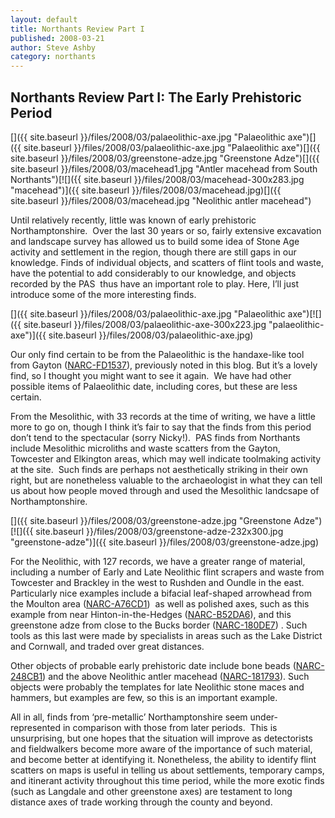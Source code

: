 ```yaml
---
layout: default
title: Northants Review Part I
published: 2008-03-21
author: Steve Ashby
category: northants
---
```


Northants Review Part I: The Early Prehistoric Period
-----------------------------------------------------

[]({{ site.baseurl }}/files/2008/03/palaeolithic-axe.jpg "Palaeolithic axe")[]({{ site.baseurl }}/files/2008/03/palaeolithic-axe.jpg "Palaeolithic axe")[]({{ site.baseurl }}/files/2008/03/greenstone-adze.jpg "Greenstone Adze")[]({{ site.baseurl }}/files/2008/03/macehead1.jpg "Antler macehead from South Northants")[![]({{ site.baseurl }}/files/2008/03/macehead-300x283.jpg "macehead")]({{ site.baseurl }}/files/2008/03/macehead.jpg)[]({{ site.baseurl }}/files/2008/03/macehead.jpg "Neolithic antler macehead")

Until relatively recently, little was known of early prehistoric Northamptonshire.  Over the last 30 years or so, fairly extensive excavation and landscape survey has allowed us to build some idea of Stone Age activity and settlement in the region, though there are still gaps in our knowledge. Finds of individual objects, and scatters of flint tools and waste, have the potential to add considerably to our knowledge, and objects recorded by the PAS  thus have an important role to play. Here, I’ll just introduce some of the more interesting finds.

[]({{ site.baseurl }}/files/2008/03/palaeolithic-axe.jpg "Palaeolithic axe")[![]({{ site.baseurl }}/files/2008/03/palaeolithic-axe-300x223.jpg "palaeolithic-axe")]({{ site.baseurl }}/files/2008/03/palaeolithic-axe.jpg)

Our only find certain to be from the Palaeolithic is the handaxe-like tool from Gayton ([NARC-FD1537](http://www.findsdatabase.org.uk/hms/pas_obj.php?type=finds&id=001467FD18D0123D "Lower Palaeolithic tool")), previously noted in this blog. But it’s a lovely find, so I thought you might want to see it again.  We have had other possible items of Palaeolithic date, including cores, but these are less certain.

From the Mesolithic, with 33 records at the time of writing, we have a little more to go on, though I think it’s fair to say that the finds from this period don’t tend to the spectacular (sorry Nicky!).  PAS finds from Northants include Mesolithic microliths and waste scatters from the Gayton, Towcester and Elkington areas, which may well indicate toolmaking activity at the site.  Such finds are perhaps not aesthetically striking in their own right, but are nonetheless valuable to the archaeologist in what they can tell us about how people moved through and used the Mesolithic landcsape of Northamptonshire.

[]({{ site.baseurl }}/files/2008/03/greenstone-adze.jpg "Greenstone Adze")[![]({{ site.baseurl }}/files/2008/03/greenstone-adze-232x300.jpg "greenstone-adze")]({{ site.baseurl }}/files/2008/03/greenstone-adze.jpg)

For the Neolithic, with 127 records, we have a greater range of material, including a number of Early and Late Neolithic flint scrapers and waste from Towcester and Brackley in the west to Rushden and Oundle in the east. Particularly nice examples include a bifacial leaf-shaped arrowhead from the Moulton area ([NARC-A76CD1](http://www.findsdatabase.org.uk/hms/pas_obj.php?type=finds&id=0013FAA78EB0119E "Leaf-shaped Arrowhead"))  as well as polished axes, such as this example from near Hinton-in-the-Hedges ([NARC-B52DA6](http://www.findsdatabase.org.uk/hms/pas_obj.php?type=finds&id=001421B561501D24 "Neolithic Polished Axehead")), and this greenstone adze from close to the Bucks border ([NARC-180DE7](http://www.findsdatabase.org.uk/hms/pas_obj.php?type=finds&id=0014681816101AB4 "Neolithic Greenstone Adze")) . Such tools as this last were made by specialists in areas such as the Lake District and Cornwall, and traded over great distances.

Other objects of probable early prehistoric date include bone beads ([NARC-248CB1](http://www.findsdatabase.org.uk/hms/pas_obj.php?type=finds&id=00146B2492901C0F "Prehistoric Bone Beads")) and the above Neolithic antler macehead ([NARC-181793](http://www.findsdatabase.org.uk/hms/pas_obj.php?type=finds&id=001468181C9018E9 "Antler macehead")). Such objects were probably the templates for late Neolithic stone maces and hammers, but examples are few, so this is an important example.

All in all, finds from ‘pre-metallic’ Northamptonshire seem under-represented in comparison with those from later periods.  This is unsurprising, but one hopes that the situation will improve as detectorists and fieldwalkers become more aware of the importance of such material, and become better at identifying it. Nonetheless, the ability to identify flint scatters on maps is useful in telling us about settlements, temporary camps, and itinerant activity throughout this time period, while the more exotic finds (such as Langdale and other greenstone axes) are testament to long distance axes of trade working through the county and beyond.

